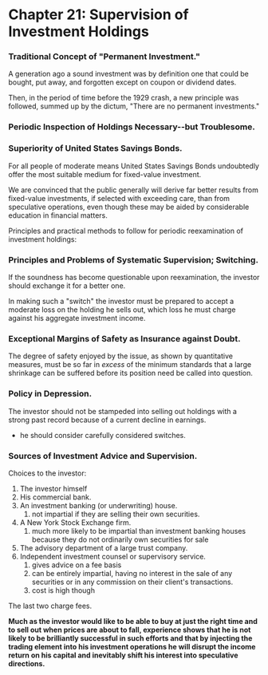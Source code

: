 # Chapter 21: Supervision of Investment Holdings

### Traditional Concept of "Permanent Investment."

A generation ago a sound investment was by definition one that could be bought, put away, and forgotten except on coupon or dividend dates.

Then, in the period of time before the 1929 crash, a new principle was followed, summed up by the dictum, "There are no permanent investments."

### Periodic Inspection of Holdings Necessary--but Troublesome.

### Superiority of United States Savings Bonds.

For all people of moderate means United States Savings Bonds undoubtedly offer the most suitable medium for fixed-value investment.

We are convinced that the public generally will derive far better results from fixed-value investments, if selected with exceeding care, than from speculative operations, even though these may be aided by considerable education in financial matters.

Principles and practical methods to follow for periodic reexamination of investment holdings:

### Principles and Problems of Systematic Supervision; Switching.

If the soundness has become questionable upon reexamination, the investor should exchange it for a better one.

In making such a "switch" the investor must be prepared to accept a moderate loss on the holding he sells out, which loss he must charge against his aggregate investment income.

### Exceptional Margins of Safety as Insurance against Doubt.

The degree of safety enjoyed by the issue, as shown by quantitative measures, must be so far in *excess* of the minimum standards that a large shrinkage can be suffered before its position need be called into question.

### Policy in Depression.

The investor should not be stampeded into selling out holdings with a strong past record because of a current decline in earnings.

- he should consider carefully considered switches.

### Sources of Investment Advice and Supervision.

Choices to the investor:

1. The investor himself
2. His commercial bank.
3. An investment banking (or underwriting) house.
   1. not impartial if they are selling their own securities.
4. A New York Stock Exchange firm.
   1. much more likely to be impartial than investment banking houses because they do not ordinarily own securities for sale
5. The advisory department of a large trust company.
6. Independent investment counsel or supervisory service.
   1. gives advice on a fee basis
   2. can be entirely impartial, having no interest in the sale of any securities or in any commission on their client's transactions.
   3. cost is high though

The last two charge fees.

**Much as the investor would like to be able to buy at just the right time and to sell out when prices are about to fall, experience shows that he is not likely to be brilliantly successful in such efforts and that by injecting the trading element into his investment operations he will disrupt the income return on his capital and inevitably shift his interest into speculative directions.**